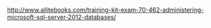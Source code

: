 http://www.allitebooks.com/training-kit-exam-70-462-administering-microsoft-sql-server-2012-databases/